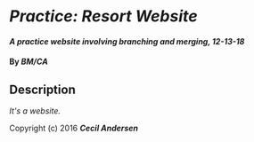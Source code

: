 # _Practice: Resort Website_

#### _A practice website involving branching and merging, 12-13-18_

#### By _**BM/CA**_

## Description

_It's a website._



Copyright (c) 2016 **_Cecil Andersen_**
